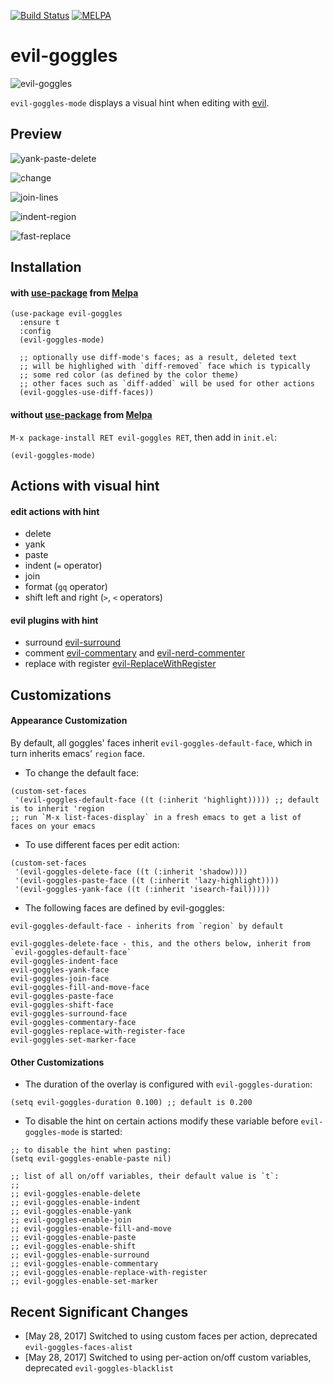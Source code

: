[![Build Status](https://travis-ci.org/edkolev/evil-goggles.svg?branch=master)](https://travis-ci.org/edkolev/evil-goggles)
[![MELPA](https://melpa.org/packages/evil-goggles-badge.svg)](https://melpa.org/#/evil-goggles)

evil-goggles
============

![evil-goggles](https://cloud.githubusercontent.com/assets/1532071/26526401/2d10961e-4382-11e7-8c40-5b7fb3a79756.jpg)

`evil-goggles-mode` displays a visual hint when editing with [evil](https://github.com/emacs-evil/evil).

## Preview

![yank-paste-delete](https://cloud.githubusercontent.com/assets/1532071/25412512/ece4e108-29d7-11e7-90ba-834923c05a02.gif)


![change](https://cloud.githubusercontent.com/assets/1532071/25314980/2df8fbbc-2856-11e7-926f-8d23bcbda934.gif)


![join-lines](https://cloud.githubusercontent.com/assets/1532071/25258972/e14d6412-264b-11e7-8d20-9c930c78c179.gif)


![indent-region](https://cloud.githubusercontent.com/assets/1532071/25314629/889ae018-2850-11e7-9c9b-579edda38771.gif)


![fast-replace](https://cloud.githubusercontent.com/assets/1532071/25314628/889ab1c4-2850-11e7-9cf5-c801b8293583.gif)

## Installation

#### with [use-package](https://github.com/jwiegley/use-package) from [Melpa](https://melpa.org)
``` emacs-lisp
(use-package evil-goggles
  :ensure t
  :config
  (evil-goggles-mode)

  ;; optionally use diff-mode's faces; as a result, deleted text
  ;; will be highlighed with `diff-removed` face which is typically
  ;; some red color (as defined by the color theme)
  ;; other faces such as `diff-added` will be used for other actions
  (evil-goggles-use-diff-faces))
```

#### without [use-package](https://github.com/jwiegley/use-package) from [Melpa](https://melpa.org)

`M-x package-install RET evil-goggles RET`, then add in `init.el`:

`(evil-goggles-mode)`

## Actions with visual hint

#### edit actions with hint

- delete
- yank
- paste
- indent (`=` operator)
- join
- format (`gq` operator)
- shift left and right (`>`, `<` operators)

#### evil plugins with hint

- surround [evil-surround](https://github.com/timcharper/evil-surround)
- comment [evil-commentary](https://github.com/linktohack/evil-commentary) and [evil-nerd-commenter](https://github.com/redguardtoo/evil-nerd-commenter)
- replace with register [evil-ReplaceWithRegister](https://github.com/Dewdrops/evil-ReplaceWithRegister)

## Customizations

#### Appearance Customization

By default, all goggles' faces inherit `evil-goggles-default-face`, which in turn inherits emacs' `region` face.

- To change the default face:
```emacs-lisp
(custom-set-faces
 '(evil-goggles-default-face ((t (:inherit 'highlight))))) ;; default is to inherit 'region
;; run `M-x list-faces-display` in a fresh emacs to get a list of faces on your emacs
```

- To use different faces per edit action:
```emacs-lisp
(custom-set-faces
 '(evil-goggles-delete-face ((t (:inherit 'shadow))))
 '(evil-goggles-paste-face ((t (:inherit 'lazy-highlight))))
 '(evil-goggles-yank-face ((t (:inherit 'isearch-fail)))))
```

- The following faces are defined by evil-goggles:
```
evil-goggles-default-face - inherits from `region` by default

evil-goggles-delete-face - this, and the others below, inherit from `evil-goggles-default-face`
evil-goggles-indent-face
evil-goggles-yank-face
evil-goggles-join-face
evil-goggles-fill-and-move-face
evil-goggles-paste-face
evil-goggles-shift-face
evil-goggles-surround-face
evil-goggles-commentary-face
evil-goggles-replace-with-register-face
evil-goggles-set-marker-face
```

#### Other Customizations

- The duration of the overlay is configured with `evil-goggles-duration`:
```emacs-lisp
(setq evil-goggles-duration 0.100) ;; default is 0.200
```

- To disable the hint on certain actions modify these variable before `evil-goggles-mode` is started:
```emacs-lisp
;; to disable the hint when pasting:
(setq evil-goggles-enable-paste nil)

;; list of all on/off variables, their default value is `t`:
;;
;; evil-goggles-enable-delete
;; evil-goggles-enable-indent
;; evil-goggles-enable-yank
;; evil-goggles-enable-join
;; evil-goggles-enable-fill-and-move
;; evil-goggles-enable-paste
;; evil-goggles-enable-shift
;; evil-goggles-enable-surround
;; evil-goggles-enable-commentary
;; evil-goggles-enable-replace-with-register
;; evil-goggles-enable-set-marker
```

## Recent Significant Changes

- [May 28, 2017] Switched to using custom faces per action, deprecated `evil-goggles-faces-alist`
- [May 28, 2017] Switched to using per-action on/off custom variables, deprecated `evil-goggles-blacklist`
